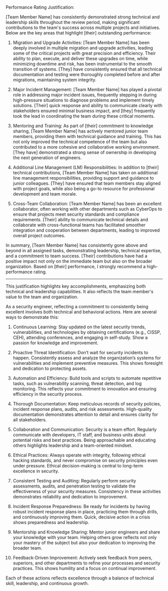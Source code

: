 

Performance Rating Justification:

[Team Member Name] has consistently demonstrated strong technical and leadership skills throughout the review period, making significant contributions to the team's success across multiple projects and initiatives. Below are the key areas that highlight [their] outstanding performance:

1. Migration and Upgrade Activities:
[Team Member Name] has been deeply involved in multiple migration and upgrade activities, leading some of the critical projects with great precision and efficiency. Their ability to plan, execute, and deliver these upgrades on time, while minimizing downtime and risk, has been instrumental to the smooth transition of systems. [They] have consistently ensured that all technical documentation and testing were thoroughly completed before and after migrations, maintaining system integrity.


2. Major Incident Management:
[Team Member Name] has played a pivotal role in addressing major incident issues, frequently stepping in during high-pressure situations to diagnose problems and implement timely solutions. [Their] quick response and ability to communicate clearly with stakeholders ensured minimal business impact, and [they] frequently took the lead in coordinating the team during these critical moments.


3. Mentoring and Training:
As part of [their] commitment to knowledge sharing, [Team Member Name] has actively mentored junior team members, providing them with technical guidance and training. This has not only improved the technical competence of the team but also contributed to a more cohesive and collaborative working environment. [They have] demonstrated a strong sense of ownership in developing the next generation of engineers.


4. Additional Line Management (LM) Responsibilities:
In addition to [their] technical contributions, [Team Member Name] has taken on additional line management responsibilities, providing support and guidance to junior colleagues. [They] have ensured that team members stay aligned with project goals, while also being a go-to resource for professional development and team morale.


5. Cross-Team Collaboration:
[Team Member Name] has been an excellent collaborator, often working with other departments such as CyberOps to ensure that projects meet security standards and compliance requirements. [Their] ability to communicate technical details and collaborate with cross-functional teams has facilitated smoother integration and cooperation between departments, leading to improved overall project outcomes.



In summary, [Team Member Name] has consistently gone above and beyond in all assigned tasks, demonstrating leadership, technical expertise, and a commitment to team success. [Their] contributions have had a positive impact not only on the immediate team but also on the broader organization. Based on [their] performance, I strongly recommend a high-performance rating.


---

This justification highlights key accomplishments, emphasizing both technical and leadership capabilities. It also reflects the team member's value to the team and organization.

As a security engineer, reflecting a commitment to consistently being excellent involves both technical and behavioral actions. Here are several ways to demonstrate this:

1. Continuous Learning: Stay updated on the latest security trends, vulnerabilities, and technologies by obtaining certifications (e.g., CISSP, CEH), attending conferences, and engaging in self-study. Show a passion for knowledge and improvement.


2. Proactive Threat Identification: Don’t wait for security incidents to happen. Consistently assess and analyze the organization’s systems for vulnerabilities and implement preventive measures. This shows foresight and dedication to protecting assets.


3. Automation and Efficiency: Build tools and scripts to automate repetitive tasks, such as vulnerability scanning, threat detection, and log monitoring. This reflects your commitment to innovation and ensuring efficiency in the security process.


4. Thorough Documentation: Keep meticulous records of security policies, incident response plans, audits, and risk assessments. High-quality documentation demonstrates attention to detail and ensures clarity for all stakeholders.


5. Collaboration and Communication: Security is a team effort. Regularly communicate with developers, IT staff, and business units about potential risks and best practices. Being approachable and educating others highlights leadership and a team-oriented mindset.


6. Ethical Practices: Always operate with integrity, following ethical hacking standards, and never compromise on security principles even under pressure. Ethical decision-making is central to long-term excellence in security.


7. Consistent Testing and Auditing: Regularly perform security assessments, audits, and penetration testing to validate the effectiveness of your security measures. Consistency in these activities demonstrates reliability and dedication to improvement.


8. Incident Response Preparedness: Be ready for incidents by having robust incident response plans in place, practicing them through drills, and continuously improving them. Quick, decisive action in a crisis shows preparedness and leadership.


9. Mentorship and Knowledge Sharing: Mentor junior engineers and share your knowledge with your team. Helping others grow reflects not only your mastery of the subject but also your dedication to improving the broader team.


10. Feedback-Driven Improvement: Actively seek feedback from peers, superiors, and other departments to refine your processes and security practices. This shows humility and a focus on continual improvement.



Each of these actions reflects excellence through a balance of technical skill, leadership, and continuous growth.

